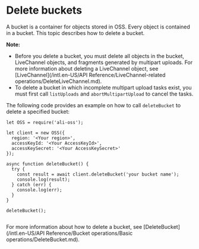 # Delete buckets

A bucket is a container for objects stored in OSS. Every object is contained in a bucket. This topic describes how to delete a bucket.

**Note:**

-   Before you delete a bucket, you must delete all objects in the bucket, LiveChannel objects, and fragments generated by multipart uploads. For more information about deleting a LiveChannel object, see [LiveChannel](/intl.en-US/API Reference/LiveChannel-related operations/DeleteLiveChannel.md).
-   To delete a bucket in which incomplete multipart upload tasks exist, you must first call `listUploads` and `abortMultipartUpload` to cancel the tasks.

The following code provides an example on how to call `deleteBucket` to delete a specified bucket:

```
let OSS = require('ali-oss');

let client = new OSS({
  region: '<Your region>',
  accessKeyId: '<Your AccessKeyId>',
  accessKeySecret: '<Your AccessKeySecret>'
});

async function deleteBucket() {
  try {
    const result = await client.deleteBucket('your bucket name');
    console.log(result);
  } catch (err) {
    console.log(err);
  }
}

deleteBucket();
		
```

For more information about how to delete a bucket, see [DeleteBucket](/intl.en-US/API Reference/Bucket operations/Basic operations/DeleteBucket.md).

